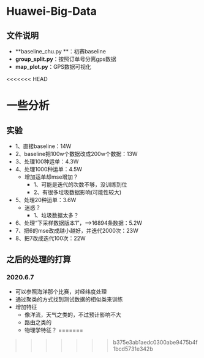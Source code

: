 # Huawei-Big-Data

## 文件说明

- **baseline_chu.py **：初赛baseline
- **group_split.py**：按照订单号分离gps数据
- **map_plot.py**：GPS数据可视化

<<<<<<< HEAD




# 一些分析

## 实验

- 1、直接baseline：14W
- 2、baseline把100w个数据改成200w个数据：13W
- 3、处理100种运单：4.3W
- 4、处理1000种运单：4.5W
  - 增加运单却mse增加？
    - 1、可能是迭代的次数不够，没训练到位
    - 2、有很多垃圾数据影响(可能性较大)
- 5、处理20种运单：3.6W
  - 迷惑？
    - 1、垃圾数据太多？
- 6、处理“下采样数据版本1”，-->16894条数据：5.2W
- 7、把6的mse改成越小越好，并迭代2000次：23W
- 8、把7改成迭代100次：22W





## 之后的处理的打算

### 2020.6.7

- 可以参照海洋那个比赛，对经纬度处理
- 通过聚类的方式找到测试数据的相似类来训练
- 增加特征
  - 像洋流，天气之类的，不过预计影响不大
  - 路由之类的
  - 物理学特征？
=======
>>>>>>> b375e3ab1aedc0300abe9475b4f1bcd5731e342b
